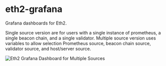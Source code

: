 # eth2-grafana
Grafana dashboards for Eth2.

Single source version are for users with a single instance of prometheus, a single beacon chain, and a single validator. Multiple source version uses variables to allow selection Prometheus source, beacon chain source, validator source, and host/server source.

![Eth2 Grafana Dashboard for Multiple Sources](https://raw.githubusercontent.com/metanull-operator/eth2-grafana/master/images/eth2-grafana-dashboard-multiple-sources.png)
